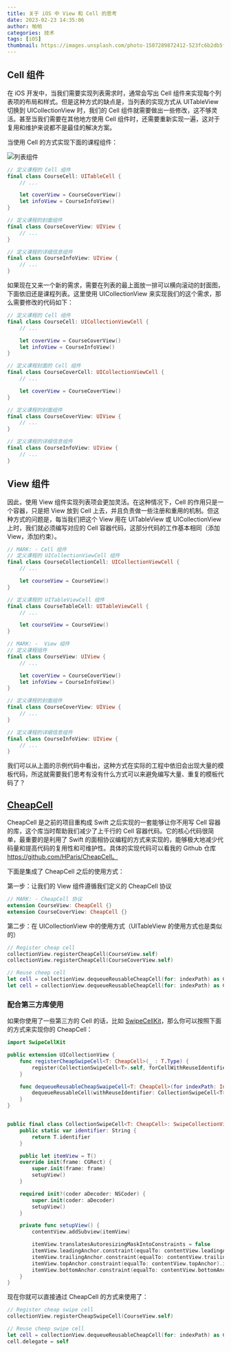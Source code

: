 ```yaml
---
title: 关于 iOS 中 View 和 Cell 的思考
date: 2023-02-23 14:35:06
author: 帕帕
categories: 技术
tags: [iOS]
thumbnail: https://images.unsplash.com/photo-1507289872412-523fc6b2db5f?ixlib=rb-0.3.5&ixid=eyJhcHBfaWQiOjEyMDd9&s=20ca9d0eba2016344894aec7bb453a2d&auto=format&fit=crop&w=160&q=100
---
```


## Cell 组件

在 iOS 开发中，当我们需要实现列表需求时，通常会写出 Cell 组件来实现每个列表项的布局和样式。但是这种方式的缺点是，当列表的实现方式从 UITableView 切换到 UICollectionView 时，我们的 Cell 组件就需要做出一些修改，这不够灵活。甚至当我们需要在其他地方使用 Cell 组件时，还需要重新实现一遍，这对于复用和维护来说都不是最佳的解决方案。

当使用 Cell 的方式实现下面的课程组件：

![列表组件](https://i.imgur.com/Z96M8LW.jpg)

```Swift
// 定义课程的 Cell 组件
final class CourseCell: UITableCell {
    // ...

    let coverView = CourseCoverView()
    let infoView = CourseInfoView()
}

// 定义课程的封面组件
final class CourseCoverView: UIView {
    // ...
}

// 定义课程的详细信息组件
final class CourseInfoView: UIView {
    // ...
}

```

如果现在又来一个新的需求，需要在列表的最上面放一排可以横向滚动的封面图，下面依旧还是课程列表。这里使用 UICollectionView 来实现我们的这个需求，那么需要修改的代码如下：

```Swift
// 定义课程的 Cell 组件
final class CourseCell: UICollectionViewCell {
    // ...

    let coverView = CourseCoverView()
    let infoView = CourseInfoView()
}

// 定义课程封面的 Cell 组件
final class CourseCoverCell: UICollectionViewCell {
    // ...

    let coverView = CourseCoverView()
}

// 定义课程的封面组件
final class CourseCoverView: UIView {
    // ...
}

// 定义课程的详细信息组件
final class CourseInfoView: UIView {
    // ...
}

```

## View 组件

因此，使用 View 组件实现列表项会更加灵活。在这种情况下，Cell 的作用只是一个容器，只是把 View 放到 Cell 上去，并且负责做一些注册和重用的机制。但这种方式的问题是，每当我们把这个 View 用在 UITableView 或 UICollectionView 上时，我们就必须编写对应的 Cell 容器代码，这部分代码的工作基本相同（添加 View，添加约束）。

```Swift
// MARK: - Cell 组件
// 定义课程的 UICollectionViewCell 组件
final class CourseCollectionCell: UICollectionViewCell {
    // ...

    let courseView = CourseView()
}

// 定义课程的 UITableViewCell 组件
final class CourseTableCell: UITableViewCell {
    // ...

    let courseView = CourseView()
}

// MARK: -  View 组件
// 定义课程组件
final class CourseView: UIView {
    // ...

    let coverView = CourseCoverView()
    let infoView = CourseInfoView()
}

// 定义课程的封面组件
final class CourseCoverView: UIView {
    // ...
}

// 定义课程的详细信息组件
final class CourseInfoView: UIView {
    // ...
}

```

我们可以从上面的示例代码中看出，这种方式在实际的工程中依旧会出现大量的模板代码，所这就需要我们思考有没有什么方式可以来避免编写大量、重复的模板代码了？

## [CheapCell](https://github.com/HParis/CheapCell)

CheapCell 是之前的项目重构成 Swift 之后实现的一套能够让你不用写 Cell 容器的库，这个库当时帮助我们减少了上千行的 Cell 容器代码。它的核心代码很简单，最重要的是利用了 Swift 的面相协议编程的方式来实现的，能够极大地减少代码量和提高代码的复用性和可维护性。具体的实现代码可以看我的 Github 仓库 https://github.com/HParis/CheapCell。

下面是集成了 CheapCell 之后的使用方式：

第一步：让我们的 View 组件遵循我们定义的 CheapCell 协议

```Swift
// MARK: - CheapCell 协议
extension CourseView: CheapCell {}
extension CourseCoverView: CheapCell {}
```

第二步：在 UICollectionView 中的使用方式（UITableView 的使用方式也是类似的）

```Swift
// Register cheap cell
collectionView.registerCheapCell(CourseView.self)
collectionView.registerCheapCell(CourseCoverView.self)

// Reuse cheep cell
let cell = collectionView.dequeueReusableCheapCell(for: indexPath) as CollectionCell<CourseView>
let cell = collectionView.dequeueReusableCheapCell(for: indexPath) as CollectionCell<CourseCoverView>
```

### 配合第三方库使用

如果你使用了一些第三方的 Cell 的话，比如 [SwipeCellKit](https://github.com/SwipeCellKit/SwipeCellKit)，那么你可以按照下面的方式来实现你的 CheapCell：

```Swift
import SwipeCellKit

public extension UICollectionView {
    func registerCheapSwipeCell<T: CheapCell>(_ : T.Type) {
        register(CollectionSwipeCell<T>.self, forCellWithReuseIdentifier: CollectionSwipeCell<T>.identifier)
    }

    func dequeueReusableCheapSwaipeCell<T: CheapCell>(for indexPath: IndexPath) -> CollectionSwipeCell<T> {
        dequeueReusableCell(withReuseIdentifier: CollectionSwipeCell<T>.identifier, for: indexPath) as! CollectionSwipeCell<T>
    }
}


public final class CollectionSwipeCell<T: CheapCell>: SwipeCollectionViewCell {
    public static var identifier: String {
        return T.identifier
    }

    public let itemView = T()
    override init(frame: CGRect) {
        super.init(frame: frame)
        setupView()
    }

    required init?(coder aDecoder: NSCoder) {
        super.init(coder: aDecoder)
        setupView()
    }

    private func setupView() {
        contentView.addSubview(itemView)

        itemView.translatesAutoresizingMaskIntoConstraints = false
        itemView.leadingAnchor.constraint(equalTo: contentView.leadingAnchor).isActive = true
        itemView.trailingAnchor.constraint(equalTo: contentView.trailingAnchor).isActive = true
        itemView.topAnchor.constraint(equalTo: contentView.topAnchor).isActive = true
        itemView.bottomAnchor.constraint(equalTo: contentView.bottomAnchor).isActive = true
    }
}
```

现在你就可以直接通过 CheapCell 的方式来使用了：

```Swift
// Register cheap swipe cell
collectionView.registerCheapSwipeCell(CourseView.self)

// Reuse cheep swipe cell
let cell = collectionView.dequeueReusableCheapCell(for: indexPath) as CollectionSwipeCell<CourseView>
cell.delegate = self
```
